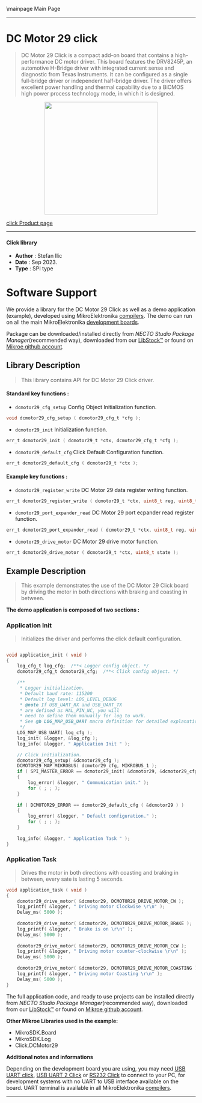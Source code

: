 \mainpage Main Page

---
# DC Motor 29 click

> DC Motor 29 Click is a compact add-on board that contains a high-performance DC motor driver. This board features the DRV8245P, an automotive H-Bridge driver with integrated current sense and diagnostic from Texas Instruments. It can be configured as a single full-bridge driver or independent half-bridge driver. The driver offers excellent power handling and thermal capability due to a BiCMOS high power process technology mode, in which it is designed.

<p align="center">
  <img src="https://download.mikroe.com/images/click_for_ide/dcmotor29_click.png" height=300px>
</p>

[click Product page](https://www.mikroe.com/dc-motor-29-click)

---


#### Click library

- **Author**        : Stefan Ilic
- **Date**          : Sep 2023.
- **Type**          : SPI type


# Software Support

We provide a library for the DC Motor 29 Click
as well as a demo application (example), developed using MikroElektronika
[compilers](https://www.mikroe.com/necto-studio).
The demo can run on all the main MikroElektronika [development boards](https://www.mikroe.com/development-boards).

Package can be downloaded/installed directly from *NECTO Studio Package Manager*(recommended way), downloaded from our [LibStock&trade;](https://libstock.mikroe.com) or found on [Mikroe github account](https://github.com/MikroElektronika/mikrosdk_click_v2/tree/master/clicks).

## Library Description

> This library contains API for DC Motor 29 Click driver.

#### Standard key functions :

- `dcmotor29_cfg_setup` Config Object Initialization function.
```c
void dcmotor29_cfg_setup ( dcmotor29_cfg_t *cfg );
```

- `dcmotor29_init` Initialization function.
```c
err_t dcmotor29_init ( dcmotor29_t *ctx, dcmotor29_cfg_t *cfg );
```

- `dcmotor29_default_cfg` Click Default Configuration function.
```c
err_t dcmotor29_default_cfg ( dcmotor29_t *ctx );
```

#### Example key functions :

- `dcmotor29_register_write` DC Motor 29 data register writing function.
```c
err_t dcmotor29_register_write ( dcmotor29_t *ctx, uint8_t reg, uint8_t data_in );
```

- `dcmotor29_port_expander_read` DC Motor 29 port ecpander read register function.
```c
err_t dcmotor29_port_expander_read ( dcmotor29_t *ctx, uint8_t reg, uint8_t *data_out );
```

- `dcmotor29_drive_motor` DC Motor 29 drive motor function.
```c
err_t dcmotor29_drive_motor ( dcmotor29_t *ctx, uint8_t state );
```

## Example Description

> This example demonstrates the use of the DC Motor 29 Click board by driving the 
  motor in both directions with braking and coasting in between.

**The demo application is composed of two sections :**

### Application Init

> Initializes the driver and performs the click default configuration.

```c

void application_init ( void )
{
    log_cfg_t log_cfg;  /**< Logger config object. */
    dcmotor29_cfg_t dcmotor29_cfg;  /**< Click config object. */

    /** 
     * Logger initialization.
     * Default baud rate: 115200
     * Default log level: LOG_LEVEL_DEBUG
     * @note If USB_UART_RX and USB_UART_TX 
     * are defined as HAL_PIN_NC, you will 
     * need to define them manually for log to work. 
     * See @b LOG_MAP_USB_UART macro definition for detailed explanation.
     */
    LOG_MAP_USB_UART( log_cfg );
    log_init( &logger, &log_cfg );
    log_info( &logger, " Application Init " );

    // Click initialization.
    dcmotor29_cfg_setup( &dcmotor29_cfg );
    DCMOTOR29_MAP_MIKROBUS( dcmotor29_cfg, MIKROBUS_1 );
    if ( SPI_MASTER_ERROR == dcmotor29_init( &dcmotor29, &dcmotor29_cfg ) )
    {
        log_error( &logger, " Communication init." );
        for ( ; ; );
    }
    
    if ( DCMOTOR29_ERROR == dcmotor29_default_cfg ( &dcmotor29 ) )
    {
        log_error( &logger, " Default configuration." );
        for ( ; ; );
    }
       
    log_info( &logger, " Application Task " );
}

```

### Application Task

> Drives the motor in both directions with coasting and braking in between, every sate is lasting 5 seconds.

```c
void application_task ( void )
{
    dcmotor29_drive_motor( &dcmotor29, DCMOTOR29_DRIVE_MOTOR_CW );
    log_printf( &logger, " Driving motor Clockwise \r\n" );
    Delay_ms( 5000 );
    
    dcmotor29_drive_motor( &dcmotor29, DCMOTOR29_DRIVE_MOTOR_BRAKE );
    log_printf( &logger, " Brake is on \r\n" );
    Delay_ms( 5000 );
    
    dcmotor29_drive_motor( &dcmotor29, DCMOTOR29_DRIVE_MOTOR_CCW );
    log_printf( &logger, " Driving motor counter-clockwise \r\n" );
    Delay_ms( 5000 );
    
    dcmotor29_drive_motor( &dcmotor29, DCMOTOR29_DRIVE_MOTOR_COASTING );
    log_printf( &logger, " Driving motor Coasting \r\n" );
    Delay_ms( 5000 );
}
```

The full application code, and ready to use projects can be installed directly from *NECTO Studio Package Manager*(recommended way), downloaded from our [LibStock&trade;](https://libstock.mikroe.com) or found on [Mikroe github account](https://github.com/MikroElektronika/mikrosdk_click_v2/tree/master/clicks).

**Other Mikroe Libraries used in the example:**

- MikroSDK.Board
- MikroSDK.Log
- Click.DCMotor29

**Additional notes and informations**

Depending on the development board you are using, you may need
[USB UART click](https://www.mikroe.com/usb-uart-click),
[USB UART 2 Click](https://www.mikroe.com/usb-uart-2-click) or
[RS232 Click](https://www.mikroe.com/rs232-click) to connect to your PC, for
development systems with no UART to USB interface available on the board. UART
terminal is available in all MikroElektronika
[compilers](https://shop.mikroe.com/compilers).

---
